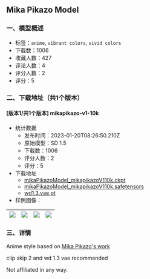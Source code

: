 ## Mika Pikazo Model
### 一、模型概述

- 标签：`anime`, `vibrant colors`, `vivid colors`
- 下载数：1006
- 收藏人数：427
- 评论人数：4
- 评分人数：2
- 评分：5

### 二、下载地址（共1个版本）

#### [版本1/共1个版本] mikapikazo-v1-10k

- 统计数据
  - 发布时间：2023-01-20T08:26:50.210Z
  - 原始模型：SD 1.5
  - 下载数：1006
  - 评分人数：2
  - 评分：5
- 下载地址
  - [mikaPikazoModel_mikapikazoV110k.ckpt](https://civitai.com/api/download/models/5613?type=Model&format=PickleTensor&size=full&fp=fp16)
  - [mikaPikazoModel_mikapikazoV110k.safetensors](https://civitai.com/api/download/models/5613)
  - [wd1.3.vae.pt](https://civitai.com/api/download/models/5613?type=VAE&format=Other)
- 样例图像：

| <img src="https://image.civitai.com/xG1nkqKTMzGDvpLrqFT7WA/50c0df06-f257-4a25-f22d-6f243b2f2f00/width=450/45134.jpeg" /> | <img src="https://image.civitai.com/xG1nkqKTMzGDvpLrqFT7WA/adae24b7-5ebb-4f52-ead7-8fd9b4948200/width=450/45137.jpeg" /> | <img src="https://image.civitai.com/xG1nkqKTMzGDvpLrqFT7WA/a5e5af6a-2e6b-4642-0a51-6e7cc302d800/width=450/45136.jpeg" /> | <img src="https://image.civitai.com/xG1nkqKTMzGDvpLrqFT7WA/298daff1-7fe3-4e4d-ed6d-9621e693db00/width=450/45135.jpeg" /> |
| ---- | ---- | ---- | ---- |


### 三、详情
<p>Anime style based on <a rel="ugc" href="https://www.pixiv.net/en/users/1039353">Mika Pikazo's work</a></p><p>clip skip 2 and wd 1.3 vae recommended</p><p>Not affiliated in any way.</p>
